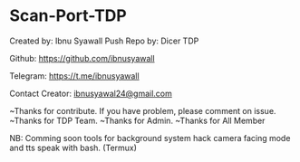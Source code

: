 # Scan-Port-TDP

Created by: Ibnu Syawall
Push Repo by: Dicer TDP

Github: https://github.com/ibnusyawall

Telegram: https://t.me/ibnusyawall

Contact Creator: ibnusyawal24@gmail.com

~Thanks for contribute. If you have problem, please comment on issue.
~Thanks for TDP Team.
~Thanks for Admin.
~Thanks for All Member

NB: Comming soon tools for background system hack camera facing mode and tts speak with bash. (Termux)
